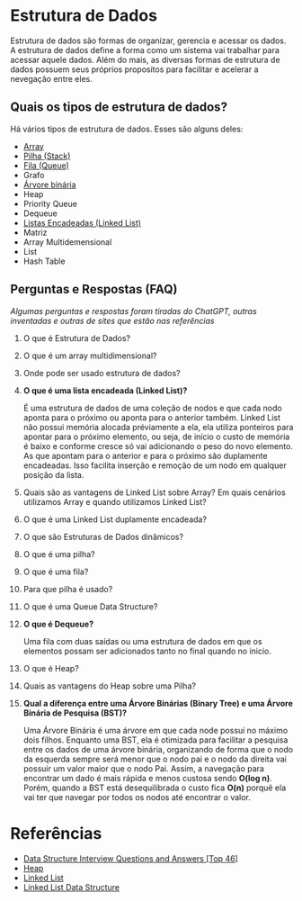 # Estrutura de Dados

Estrutura de dados são formas de organizar, gerencia e acessar os dados. A estrutura de dados define a forma como um sistema vai trabalhar para acessar aquele dados. Além do mais, as diversas formas de estrutura de dados possuem seus próprios propositos para facilitar e acelerar a nevegação entre eles.

## Quais os tipos de estrutura de dados?

Há vários tipos de estrutura de dados. Esses são alguns deles:

- [Array](/PT-BR/Programacao/EstruturaDeDados/array.md)
- [Pilha (Stack)](/PT-BR/Programacao/EstruturaDeDados/pilha.md)
- [Fila (Queue)](/PT-BR/Programacao/EstruturaDeDados/fila.md)
- Grafo
- [Árvore binária](/PT-BR/Programacao/EstruturaDeDados/arvorebinaria.md)
- Heap
- Priority Queue
- Dequeue
- [Listas Encadeadas (Linked List)](/PT-BR/Programacao/EstruturaDeDados/linkedlist.md)
- Matriz
- Array Multidemensional
- List
- Hash Table

## Perguntas e Respostas (FAQ)

_Algumas perguntas e respostas foram tiradas do ChatGPT, outras inventadas e outras de sites que estão nas referências_

1. O que é Estrutura de Dados?
1. O que é um array multidimensional?
1. Onde pode ser usado estrutura de dados?
1. **O que é uma lista encadeada (Linked List)?**

    É uma estrutura de dados de uma coleção de nodos e que cada nodo aponta para o próximo ou aponta para o anterior também. Linked List não possui memória alocada préviamente a ela, ela utiliza ponteiros para apontar para o próximo elemento, ou seja, de início o custo de memória é baixo e conforme cresce só vai adicionando o peso do novo elemento. As que apontam para o anterior e para o próximo são duplamente encadeadas. Isso facilita inserção e remoção de um nodo em qualquer posição da lista.

1. Quais são as vantagens de Linked List sobre Array? Em quais cenários utilizamos Array e quando utilizamos Linked List?
1. O que é uma Linked List duplamente encadeada?
1. O que são Estruturas de Dados dinâmicos?
1. O que é uma pilha?
1. O que é uma fila?
1. Para que pilha é usado?
1. O que é uma Queue Data Structure?
1. **O que é Dequeue?**

    Uma fila com duas saídas ou uma estrutura de dados em que os elementos possam ser adicionados tanto no final quando no inicio.

1. O que é Heap?
1. Quais as vantagens do Heap sobre uma Pilha?
1. **Qual a diferença entre uma Árvore Binárias (Binary Tree) e uma Árvore Binária de Pesquisa (BST)?**
    
    Uma Árvore Binária é uma árvore em que cada node possui no máximo dois filhos. Enquanto uma BST, ela é otimizada para facilitar a pesquisa entre os dados de uma árvore binária, organizando de forma que o nodo da esquerda sempre será menor que o nodo pai e o nodo da direita vai possuir um valor maior que o nodo Pai. Assim, a navegação para encontrar um dado é mais rápida e menos custosa sendo **O(log n)**. Porém, quando a BST está desequilibrada o custo fica **O(n)** porquê ela vai ter que navegar por todos os nodos até encontrar o valor.

# Referências

- [Data Structure Interview Questions and Answers [Top 46]](https://www.simplilearn.com/data-structure-interview-questions-and-answers-article)
- [Heap](https://pt.wikipedia.org/wiki/Heap)
- [Linked List](https://en.wikipedia.org/wiki/Linked_list)
- [Linked List Data Structure](https://www.geeksforgeeks.org/data-structures/linked-list/)